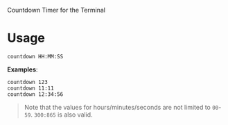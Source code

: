 Countdown Timer for the Terminal

# Usage

```
countdown HH:MM:SS
```

**Examples**:

```
countdown 123
countdown 11:11
countdown 12:34:56
```

> Note that the values for hours/minutes/seconds are not limited to `00`-`59`. `300:865` is also valid.
